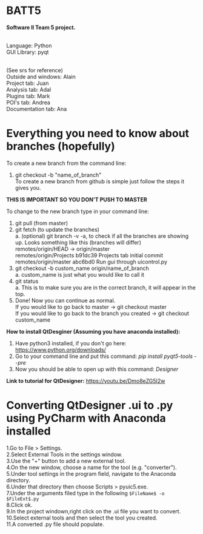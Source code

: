 # BATT5
<b>Software II Team 5 project.<br><br></b>

Language: Python<br>
GUI Library: pyqt<br><br>

(See srs for reference)<br>
Outside and windows: Alain<br>
Project tab: Juan<br>
Analysis tab: Adal<br>
Plugins tab: Mark<br>
POI's tab: Andrea<br>
Documentation tab: Ana<br>

# Everything you need to know about branches (hopefully)

To create a new branch from the command line:
  1. git checkout -b "name_of_branch" <br>
To create a new branch from github is simple just follow the steps it gives you. <br>

<b> THIS IS IMPORTANT SO YOU DON'T PUSH TO MASTER </b> <br>

To change to the new branch type in your command line:
  1. git pull (from master) <br>
  2. git fetch (to update the branches) <br>
    a. (optional) git branch -v -a, to check if all the branches are showing up. Looks something like this (branches will differ) <br>
        remotes/origin/HEAD           -> origin/master <br>
        remotes/origin/Projects       b91dc39 Projects tab initial commit <br>
        remotes/origin/master         abc6bd0 Run gui through uicontrol.py <br>
  3. git checkout -b custom_name origin/name_of_branch <br>
    a. custom_name is just what you would like to call it <br>
  4. git status <br>
    a. This is to make sure you are in the correct branch, it will appear in the top. <br>
  5. Done! Now you can continue as normal. <br>
If you would like to go back to master -> git checkout master <br>
If you would like to go back to the branch you created -> git checkout custom_name <br>

<b>How to install QtDesginer (Assuming you have anaconda installed):</b> <br>
1. Have python3 installed, if you don't go here: https://www.python.org/downloads/ <br>
2. Go to your command line and put this command: <i>pip install pyqt5-tools --pre</i> <br>
3. Now you should be able to open up with this command: <i>Designer</i> <br>

<b>Link to tutorial for QtDesigner:</b> https://youtu.be/Dmo8eZG5I2w

# Converting QtDesigner .ui to .py using PyCharm with Anaconda installed
 1.Go to File > Settings.<br>
 2.Select External Tools in the settings window.<br>
 3.Use the "+" button to add a new external tool.<br>
 4.On the new window, choose a name for the tool (e.g. "converter").<br>
 5.Under tool settings in the program field, navigate to the Anaconda directory.<br>
 6.Under that directory then choose Scripts > pyuic5.exe.<br>
 7.Under the arguments filed type in the following `$FileName$ -o $FileExt$.py`<br>
 8.Click ok.<br>
 9.In the project windown,right click on the .ui file you want to convert.<br>
10.Select external tools and then select the tool you created.<br>
11.A converted .py file should populate.<br>
 
